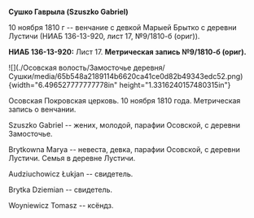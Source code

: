 **Сушко Гаврыла (Szuszko Gabriel)**

10 ноября 1810 г -- венчание с девкой Марыей Брытко с деревни Лустичи
(НИАБ 136-13-920, лист 17, №9/1810-б (ориг)).

**НИАБ 136-13-920:** Лист 17. **Метрическая запись №9/1810-б (ориг).**

![](./Осовская волость/Замосточье деревня/Сушки/media/65b548a2189114b6620ca41ce0d82b49343edc52.png){width="6.496527777777778in"
height="1.3316240157480315in"}

Осовская Покровская церковь. 10 ноября 1810 года. Метрическая запись о
венчании.

Szuszko Gabriel -- жених, молодой, парафии Осовской, с деревни
Замосточье.

Brytkowna Marya -- невеста, девка, парафии Осовской, с деревни Лустичи.
Семья в деревне Лустичи.

Audziuchowicz Łukjan -- свидетель.

Brytka Dziemian -- свидетель.

Woyniewicz Tomasz -- ксёндз.
